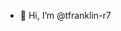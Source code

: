 - 👋 Hi, I’m @tfranklin-r7

<!---
tfranklin-r7/tfranklin-r7 is a ✨ special ✨ repository because its `README.md` (this file) appears on your GitHub profile.
You can click the Preview link to take a look at your changes.
--->
